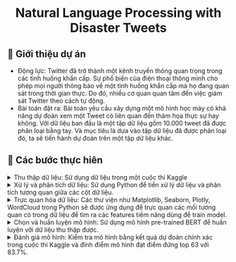 <div align="center">
  <h1>Natural Language Processing with Disaster Tweets</h1>
</div>
   
<!-- About the Project -->
## :star2: Giới thiệu dự án
- Động lực: Twitter đã trở thành một kênh truyền thông quan trọng trong các tình huống khẩn cấp. Sự phổ biến của điện thoại thông minh cho phép mọi người thông báo về một tình huống khẩn cấp mà họ đang quan sát trong thời gian thực. Do đó, nhiều cơ quan quan tâm đến việc giám sát Twitter theo cách tự động.
- Bài toán đặt ra: Bài toán yêu cầu xây dựng một mô hình học máy có khả năng dự đoán xem một Tweet có liên quan đến thảm họa thực sự hay không. Với dữ liệu ban đầu là một tập dữ liệu gồm 10.000 tweet đã được phân loại bằng tay. Và mục tiêu là dựa vào tập dữ liệu đã được phân loại đó, ta sẽ tiến hành dự đoán trên một tập dữ liệu khác. 
<!-- TechStack -->
## :space_invader: Các bước thực hiên

<details>
  <summary>Thu thập dữ liệu: Sử dụng dữ liệu trong một cuộc thi Kaggle </summary>
</details>

<details>
  <summary>Xử lý và phân tích dữ liệu:  Sử dụng Python để tiền xử lý dữ liệu và phân tích tương quan giữa các cột dữ liệu. </summary>
</details>

<details>
  <summary>Trực quan hóa dữ liệu: Các thư viện như Matplotlib, Seaborn, Plotly, WordCloud trong Python sẽ được ứng dụng để trực quan các mối tương quan có trong dữ liệu để tìm ra các features tiềm năng dùng để train model.</summary>
</details>

<details>
  <summary>Chọn và huấn luyện mô hình: Sử dụng mô hình pre-trained BERT để huấn luyện với dữ liệu thu thập được.</summary>
</details>

<details>
  <summary>Đánh giá mô hình: Kiểm tra mô hình bằng kết quả dự đoán chính xác trong cuộc thi Kaggle và đỉnh điểm mô hình đạt điểm đứng top 63 với 83.7%.</summary>
</details>
